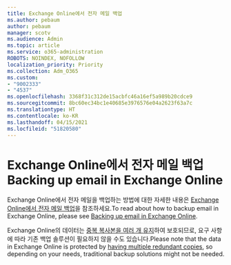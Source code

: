 ```yaml
---
title: Exchange Online에서 전자 메일 백업
ms.author: pebaum
author: pebaum
manager: scotv
ms.audience: Admin
ms.topic: article
ms.service: o365-administration
ROBOTS: NOINDEX, NOFOLLOW
localization_priority: Priority
ms.collection: Adm_O365
ms.custom:
- "9002333"
- "4537"
ms.openlocfilehash: 3368f31c312de15acbfc46a16ef5a989b20cdce9
ms.sourcegitcommit: 8bc60ec34bc1e40685e3976576e04a2623f63a7c
ms.translationtype: HT
ms.contentlocale: ko-KR
ms.lasthandoff: 04/15/2021
ms.locfileid: "51820580"
---
```

# <a name="backing-up-email-in-exchange-online"></a><span data-ttu-id="c2ee2-102">Exchange Online에서 전자 메일 백업</span><span class="sxs-lookup"><span data-stu-id="c2ee2-102">Backing up email in Exchange Online</span></span>

<span data-ttu-id="c2ee2-103">Exchange Online에서 전자 메일을 백업하는 방법에 대한 자세한 내용은 [Exchange Online에서 전자 메일 백업](https://docs.microsoft.com/exchange/back-up-email)을 참조하세요.</span><span class="sxs-lookup"><span data-stu-id="c2ee2-103">To read about how to backup email in Exchange Online, please see [Backing up email in Exchange Online](https://docs.microsoft.com/exchange/back-up-email).</span></span>

<span data-ttu-id="c2ee2-104">Exchange Online의 데이터는 [중복 복사본을 여러 개 유지](https://docs.microsoft.com/office365/servicedescriptions/exchange-online-service-description/high-availability-and-business-continuity)하여 보호되므로, 요구 사항에 따라 기존 백업 솔루션이 필요하지 않을 수도 있습니다.</span><span class="sxs-lookup"><span data-stu-id="c2ee2-104">Please note that the data in Exchange Online is protected by [having multiple redundant copies](https://docs.microsoft.com/office365/servicedescriptions/exchange-online-service-description/high-availability-and-business-continuity), so depending on your needs, traditional backup solutions might not be needed.</span></span>
